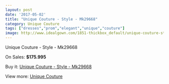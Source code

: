 ```yaml
---
layout: post
date: '2017-05-02'
title: "Unique Couture - Style - Mk29668"
category: Unique Couture
tags: ["dresses","prom","elegant","unique","couture"]
image: http://www.idealgown.com/1851-thickbox_default/unique-couture-style-mk29668.jpg
---
```

Unique Couture - Style - Mk29668

On Sales: **$175.995**
<a href="https://www.idealgown.com/en/unique-couture/876-unique-couture-style-mk29668.html"><amp-img layout="responsive" width="600" height="600" src="//www.idealgown.com/1851-thickbox_default/unique-couture-style-mk29668.jpg" alt="Unique Couture - Style - Mk29668 0" /></a>
<a href="https://www.idealgown.com/en/unique-couture/876-unique-couture-style-mk29668.html"><amp-img layout="responsive" width="600" height="600" src="//www.idealgown.com/1852-thickbox_default/unique-couture-style-mk29668.jpg" alt="Unique Couture - Style - Mk29668 1" /></a>

Buy it: [Unique Couture - Style - Mk29668](https://www.idealgown.com/en/unique-couture/876-unique-couture-style-mk29668.html "Unique Couture - Style - Mk29668")

View more: [Unique Couture](https://www.idealgown.com/en/11-unique-couture "Unique Couture")